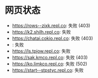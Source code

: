 # 网页状态
- https://rows--zixk.repl.co: 失败 (403)
- https://k2.shilh.repl.co: 失败
- https://chatai.cokio.repl.co: 失败 (403)
- : 失败
- https://ls.tpjow.repl.co: 失败
- https://sak.kmco.repl.co: 失败 (403)
- https://ko.limkco.repl.co: 失败 (502)
- https://start--stpstyc.repl.co: 失败
